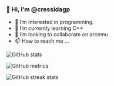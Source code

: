 ### 👋 Hi, I’m @cressidagp

- 👀 I’m interested in programming.
- 🌱 I’m currently learning C++
- 💞️ I’m looking to collaborate on arcemu
- 📫 How to reach me ...

<!---
cressidagp/cressidagp is a ✨ special ✨ repository because its `README.md` (this file) appears on your GitHub profile.
You can click the Preview link to take a look at your changes.
--->

![GitHub stats](https://github-readme-stats.vercel.app/api?username=cressidagp&show_icons=true)

![GitHub metrics](https://metrics.lecoq.io/cressidagp)

![GitHub streak stats](https://github-readme-streak-stats.herokuapp.com/?user=cressidagp)